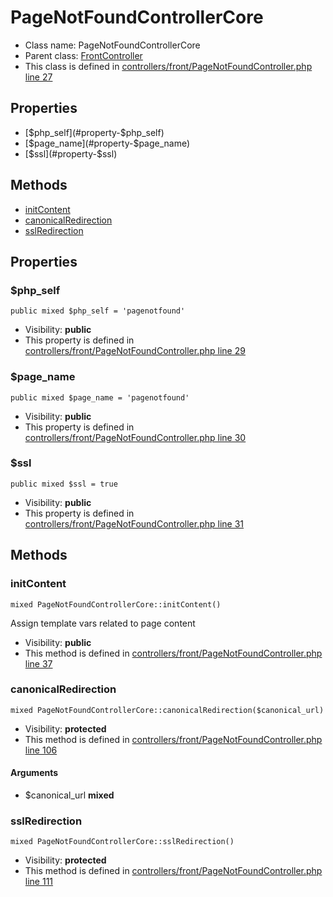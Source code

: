 PageNotFoundControllerCore
===============






* Class name: PageNotFoundControllerCore
* Parent class: [FrontController](FrontControllerCore)
* This class is defined in [controllers/front/PageNotFoundController.php line 27](https://github.com/PrestaShop/PrestaShop/blob/1.6.1.1/controllers/front/PageNotFoundController.php#L27)





Properties
----------

* [$php_self](#property-$php_self)
* [$page_name](#property-$page_name)
* [$ssl](#property-$ssl)

Methods
-------
* [initContent](#method-initContent)
* [canonicalRedirection](#method-canonicalRedirection)
* [sslRedirection](#method-sslRedirection)




Properties
----------


### <a name="property-$php_self"></a>$php_self

    public mixed $php_self = 'pagenotfound'





* Visibility: **public**
* This property is defined in [controllers/front/PageNotFoundController.php line 29](https://github.com/PrestaShop/PrestaShop/blob/1.6.1.1/controllers/front/PageNotFoundController.php#L29)


### <a name="property-$page_name"></a>$page_name

    public mixed $page_name = 'pagenotfound'





* Visibility: **public**
* This property is defined in [controllers/front/PageNotFoundController.php line 30](https://github.com/PrestaShop/PrestaShop/blob/1.6.1.1/controllers/front/PageNotFoundController.php#L30)


### <a name="property-$ssl"></a>$ssl

    public mixed $ssl = true





* Visibility: **public**
* This property is defined in [controllers/front/PageNotFoundController.php line 31](https://github.com/PrestaShop/PrestaShop/blob/1.6.1.1/controllers/front/PageNotFoundController.php#L31)


Methods
-------


### <a name="method-initContent"></a>initContent

    mixed PageNotFoundControllerCore::initContent()

Assign template vars related to page content



* Visibility: **public**
* This method is defined in [controllers/front/PageNotFoundController.php line 37](https://github.com/PrestaShop/PrestaShop/blob/1.6.1.1/controllers/front/PageNotFoundController.php#L37)




### <a name="method-canonicalRedirection"></a>canonicalRedirection

    mixed PageNotFoundControllerCore::canonicalRedirection($canonical_url)





* Visibility: **protected**
* This method is defined in [controllers/front/PageNotFoundController.php line 106](https://github.com/PrestaShop/PrestaShop/blob/1.6.1.1/controllers/front/PageNotFoundController.php#L106)


#### Arguments
* $canonical_url **mixed**



### <a name="method-sslRedirection"></a>sslRedirection

    mixed PageNotFoundControllerCore::sslRedirection()





* Visibility: **protected**
* This method is defined in [controllers/front/PageNotFoundController.php line 111](https://github.com/PrestaShop/PrestaShop/blob/1.6.1.1/controllers/front/PageNotFoundController.php#L111)



